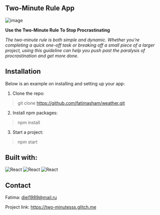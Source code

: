 
## Two-Minute Rule App

![image](two-minutes.jpg)


**Use the Two-Minute Rule To Stop Procrastinating**

*The two-minute rule is both simple and dynamic. Whether you’re completing a quick one-off task or breaking off a small 
piece of a larger project, using this guideline can help you push past the paralysis of procrastination and get more done.*


## Installation

Below is an example on installing and setting up your app:


1. Clone the repo:

> git clone https://github.com/fatimasham/weather.git

2. Install npm packages:
> npm install

3. Start a project:
> npm start


## Built with:

![React](https://img.shields.io/badge/-JavaScript-F7DF1E?logo=javascript&logoColor=white&style=plastic)
![React](https://img.shields.io/badge/-HTML5-ed4110?logo=html5&logoColor=white&style=plastic)
![React](https://img.shields.io/badge/-CSS3-1373b8?logo=css3&logoColor=white&style=plastic)


## Contact 

Fatima: diel1989@mail.ru

Project link: https://two-minutesss.glitch.me

